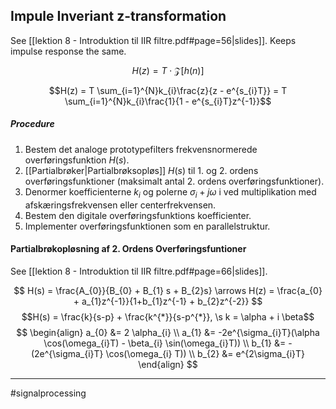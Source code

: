 ## Impule Inveriant z-transformation
See [[lektion 8 - Introduktion til IIR filtre.pdf#page=56|slides]]. Keeps impulse response the same.

$$H(z) = T \cdot \mathcal{Z}[h(n)]$$

$$H(z) = T \sum_{i=1}^{N}k_{i}\frac{z}{z - e^{s_{i}T}} = T \sum_{i=1}^{N}k_{i}\frac{1}{1 - e^{s_{i}T}z^{-1}}$$
##### Procedure
1. Bestem det analoge prototypefilters frekvensnormerede overføringsfunktion $H(s)$.
2. [[Partialbrøker|Partialbrøksopløs]] $H(s)$ til 1. og 2. ordens overføringsfunktioner (maksimalt antal 2. ordens overføringsfunktioner).
3. Denormer koefficienterne $k_i$ og polerne $\sigma_{i} + j\omega$ i ved multiplikation med
afskæringsfrekvensen eller centerfrekvensen.
4. Bestem den digitale overføringsfunktions koefficienter.
5. Implementer overføringsfunktionen som en parallelstruktur.

#### Partialbrøkopløsning af 2. Ordens Overføringsfuntioner
See [[lektion 8 - Introduktion til IIR filtre.pdf#page=66|slides]].

$$ H(s) = \frac{A_{0}}{B_{0} + B_{1} s + B_{2}s} \arrows H(z) = \frac{a_{0} + a_{1}z^{-1}}{1+b_{1}z^{-1} + b_{2}z^{-2}} $$
$$H(s) = \frac{k}{s-p} + \frac{k^{*}}{s-p^{*}}, \s k = \alpha + i \beta$$
$$
\begin{align}
a_{0} &= 2 \alpha_{i} \\
a_{1} &= -2e^{\sigma_{i}T}(\alpha \cos(\omega_{i}T) - \beta_{i} \sin(\omega_{i}T)) \\
b_{1} &= -(2e^{\sigma_{i}T} \cos(\omega_{i} T)) \\
b_{2} &= e^{2\sigma_{i}T}
\end{align}
$$

---
#signalprocessing 
